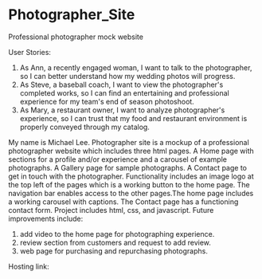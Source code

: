# Photographer_Site
 Professional photographer mock website

User Stories:
1. As Ann, a recently engaged woman, I want to talk to the photographer, so I can better understand how my wedding photos will progress.
2. As Steve, a baseball coach, I want to view the photographer's completed works, so I can find an entertaining and professional experience for my team's end of season photoshoot.
3. As Mary, a restaurant owner, I want to analyze photographer's experience, so I can trust that my food and restaurant environment is properly conveyed through my catalog.

My name is Michael Lee.
Photographer site is a mockup of a professional photographer website which includes three html pages. A Home page with sections for a profile and/or experience and a carousel of example photographs. A Gallery page for sample photographs. A Contact page to get in touch with the photographer.
Functionality includes an image logo at the top left of the pages which is a working button to the home page. The navigation bar enables access to the other pages.The home page includes a working carousel with captions. The Contact page has a functioning contact form.
Project includes html, css, and javascript.
Future improvements include:
1. add video to the home page for photographing experience.
2. review section from customers and request to add review.
3. web page for purchasing and repurchasing photographs.

Hosting link: 